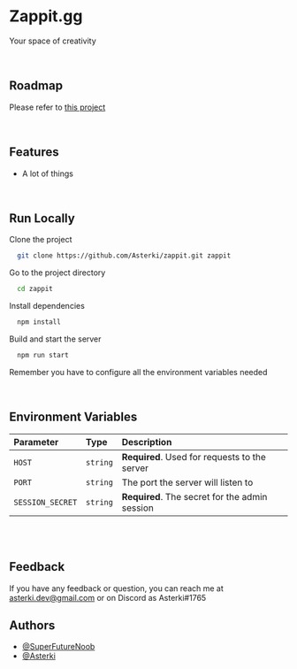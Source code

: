 
# Zappit.gg
Your space of creativity

<br />

## Roadmap
Please refer to [this project](https://github.com/orgs/Zappit-App/projects/2)

<br />

## Features
- A lot of things

<br />


## Run Locally

Clone the project

```bash
  git clone https://github.com/Asterki/zappit.git zappit
```

Go to the project directory

```bash
  cd zappit
```

Install dependencies

```bash
  npm install
```

Build and start the server

```bash
  npm run start
```
Remember you have to configure all the environment variables needed

<br />

## Environment Variables

| Parameter | Type     | Description                |
| :-------- | :------- | :------------------------- |
| `HOST` | `string` | **Required**. Used for requests to the server |
| `PORT` | `string` | The port the server will listen to |
| `SESSION_SECRET` | `string` | **Required**. The secret for the admin session |


<br /><br />

## Feedback

If you have any feedback or question, you can reach me at asterki.dev@gmail.com or on Discord as Asterki#1765



## Authors

- [@SuperFutureNoob](https://www.github.com/SuperFutureNoob)
- [@Asterki](https://www.github.com/Asterki)





